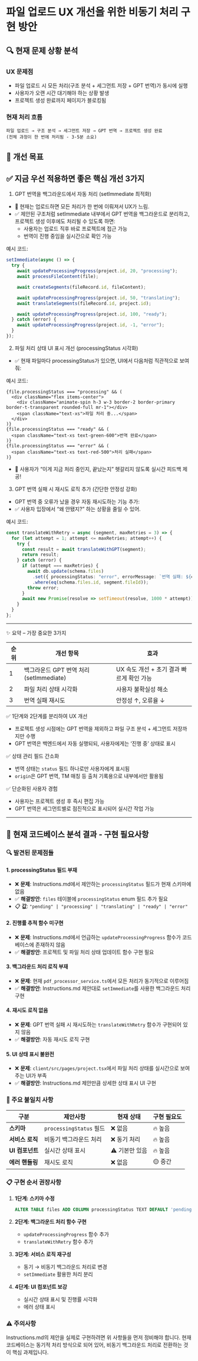 # 파일 업로드 UX 개선을 위한 비동기 처리 구현 방안

## 🔍 현재 문제 상황 분석

### UX 문제점
- 파일 업로드 시 모든 처리(구조 분석 + 세그먼트 저장 + GPT 번역)가 동시에 실행
- 사용자가 오랜 시간 대기해야 하는 상황 발생
- 프로젝트 생성 완료까지 페이지가 블로킹됨

### 현재 처리 흐름
```
파일 업로드 → 구조 분석 → 세그먼트 저장 → GPT 번역 → 프로젝트 생성 완료
(전체 과정이 한 번에 처리됨 - 3-5분 소요)
```

## 🎯 개선 목표

## ✅ 지금 우선 적용하면 좋은 핵심 개선 3가지

1. GPT 번역을 백그라운드에서 자동 처리 (setImmediate 최적화)
- 📍 현재는 업로드하면 모든 처리가 한 번에 이뤄져서 UX가 느림.
- ✅ 제안된 구조처럼 setImmediate 내부에서 GPT 번역을 백그라운드로 분리하고, 프로젝트 생성 이후에도 처리될 수 있도록 하면:
  - 사용자는 업로드 직후 바로 프로젝트에 접근 가능
  - 번역이 진행 중임을 실시간으로 확인 가능

예시 코드:
```ts
setImmediate(async () => {
  try {
    await updateProcessingProgress(project.id, 20, "processing");
    await processFileContent(file);

    await createSegments(fileRecord.id, fileContent);

    await updateProcessingProgress(project.id, 50, "translating");
    await translateSegments(fileRecord.id, project.id);

    await updateProcessingProgress(project.id, 100, "ready");
  } catch (error) {
    await updateProcessingProgress(project.id, -1, "error");
  }
});
```

2. 파일 처리 상태 UI 표시 개선 (processingStatus 시각화)
- ✅ 현재 파일마다 processingStatus가 있으면, UI에서 다음처럼 직관적으로 보여줘:

예시 코드:
```tsx
{file.processingStatus === "processing" && (
  <div className="flex items-center">
    <div className="animate-spin h-3 w-3 border-2 border-primary border-t-transparent rounded-full mr-1"></div>
    <span className="text-xs">파일 처리 중...</span>
  </div>
)}
{file.processingStatus === "ready" && (
  <span className="text-xs text-green-600">번역 완료</span>
)}
{file.processingStatus === "error" && (
  <span className="text-xs text-red-500">처리 실패</span>
)}
```

- 🧠 사용자가 “이게 지금 처리 중인지, 끝났는지” 헷갈리지 않도록 실시간 피드백 제공!

3. GPT 번역 실패 시 재시도 로직 추가 (간단한 안정성 강화)
- GPT 번역 중 오류가 났을 경우 자동 재시도하는 기능 추가:
- ✅ 사용자 입장에서 “왜 안됐지?” 하는 상황을 줄일 수 있어.

예시 코드:
```ts
const translateWithRetry = async (segment, maxRetries = 3) => {
  for (let attempt = 1; attempt <= maxRetries; attempt++) {
    try {
      const result = await translateWithGPT(segment);
      return result;
    } catch (error) {
      if (attempt === maxRetries) {
        await db.update(schema.files)
          .set({ processingStatus: "error", errorMessage: `번역 실패: ${error.message}` })
          .where(eq(schema.files.id, segment.fileId));
        throw error;
      }
      await new Promise(resolve => setTimeout(resolve, 1000 * attempt));
    }
  }
};
```

---
✨ 요약 – 가장 중요한 3가지

| 순위 | 개선 항목 | 효과 |
|------|------------|--------|
| 1 | 백그라운드 GPT 번역 처리 (setImmediate) | UX 속도 개선 + 초기 결과 빠르게 확인 가능 |
| 2 | 파일 처리 상태 시각화 | 사용자 불확실성 해소 |
| 3 | 번역 실패 재시도 | 안정성 ↑, 오류율 ↓ |

✅ 1단계와 2단계를 분리하여 UX 개선
- 프로젝트 생성 시점에는 GPT 번역을 제외하고 파일 구조 분석 + 세그먼트 저장까지만 수행
- GPT 번역은 백엔드에서 자동 실행되되, 사용자에게는 ‘진행 중’ 상태로 표시

✅ 상태 관리 필드 간소화
- 번역 상태는 `status` 필드 하나로만 사용자에게 표시됨
- `origin`은 GPT 번역, TM 매칭 등 출처 기록용으로 내부에서만 활용됨

✅ 단순화된 사용자 경험
- 사용자는 프로젝트 생성 후 즉시 편집 가능
- GPT 번역은 세그먼트별로 점진적으로 표시되어 실시간 작업 가능

---

## 🚨 현재 코드베이스 분석 결과 - 구현 필요사항

### 🔍 발견된 문제점들

#### 1. **processingStatus 필드 부재**
- ❌ **문제**: Instructions.md에서 제안하는 `processingStatus` 필드가 현재 스키마에 없음
- ✅ **해결방안**: `files` 테이블에 `processingStatus` enum 필드 추가 필요
- 📋 **값**: `"pending" | "processing" | "translating" | "ready" | "error"`

#### 2. **진행률 추적 함수 미구현**
- ❌ **문제**: Instructions.md에서 언급하는 `updateProcessingProgress` 함수가 코드베이스에 존재하지 않음
- ✅ **해결방안**: 프로젝트 및 파일 처리 상태 업데이트 함수 구현 필요

#### 3. **백그라운드 처리 로직 부재**
- ❌ **문제**: 현재 `pdf_processor_service.ts`에서 모든 처리가 동기적으로 이루어짐
- ✅ **해결방안**: Instructions.md 제안대로 `setImmediate`를 사용한 백그라운드 처리 구현

#### 4. **재시도 로직 없음**
- ❌ **문제**: GPT 번역 실패 시 재시도하는 `translateWithRetry` 함수가 구현되어 있지 않음
- ✅ **해결방안**: 자동 재시도 로직 구현

#### 5. **UI 상태 표시 불완전**
- ❌ **문제**: `client/src/pages/project.tsx`에서 파일 처리 상태를 실시간으로 보여주는 UI가 부족
- ✅ **해결방안**: Instructions.md 제안만큼 상세한 상태 표시 UI 구현

### 🎯 주요 불일치 사항

| 구분 | 제안사항 | 현재 상태 | 구현 필요도 |
|------|----------|-----------|------------|
| **스키마** | `processingStatus` 필드 | ❌ 없음 | 🔥 높음 |
| **서비스 로직** | 비동기 백그라운드 처리 | ❌ 동기 처리 | 🔥 높음 |
| **UI 컴포넌트** | 실시간 상태 표시 | ⚠️ 기본만 있음 | 🔥 높음 |
| **에러 핸들링** | 재시도 로직 | ❌ 없음 | 🟡 중간 |

### 📋 구현 순서 권장사항

1. **1단계: 스키마 수정**
   ```sql
   ALTER TABLE files ADD COLUMN processingStatus TEXT DEFAULT 'pending';
   ```

2. **2단계: 백그라운드 처리 함수 구현**
   - `updateProcessingProgress` 함수 추가
   - `translateWithRetry` 함수 추가

3. **3단계: 서비스 로직 재구성**
   - 동기 → 비동기 백그라운드 처리로 변경
   - `setImmediate` 활용한 처리 분리

4. **4단계: UI 컴포넌트 보강**
   - 실시간 상태 표시 및 진행률 시각화
   - 에러 상태 표시

### ⚠️ 주의사항
Instructions.md의 제안을 실제로 구현하려면 위 사항들을 먼저 정비해야 합니다. 현재 코드베이스는 동기적 처리 방식으로 되어 있어, 비동기 백그라운드 처리로 전환하는 것이 핵심 과제입니다.